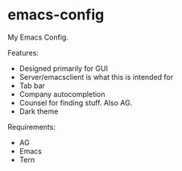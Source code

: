 # emacs-config
My Emacs Config.

Features:

* Designed primarily for GUI
* Server/emacsclient is what this is intended for
* Tab bar
* Company autocompletion
* Counsel for finding stuff. Also AG.
* Dark theme

Requirements:

* AG
* Emacs
* Tern
